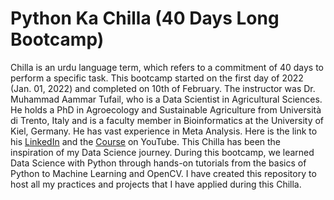 # Python Ka Chilla (40 Days Long Bootcamp)

Chilla is an urdu language term, which refers to a commitment of 40 days to perform a specific task. This bootcamp started on the first day of 2022 (Jan. 01, 2022) and completed on 10th of February. The instructor was Dr. Muhammad Aammar Tufail, who is a Data Scientist in Agricultural Sciences. He holds a PhD in Agroecology and Sustainable Agriculture from Università di Trento, Italy and is a faculty member in Bioinformatics at the University of Kiel, Germany. He has vast experience in Meta Analysis. Here is the link to his [LinkedIn](https://www.linkedin.com/in/dr-muhammad-aammar-tufail-02471213b/) and the [Course]() on YouTube. This Chilla has been the inspiration of my Data Science journey. During this bootcamp, we learned Data Science with Python through hands-on tutorials from the basics of Python to Machine Learning and OpenCV. I have created this repository to host all my practices and projects that I have applied during this Chilla.  
